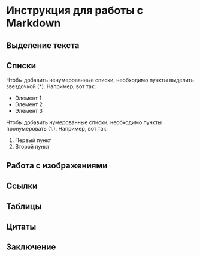 # Инструкция для работы с Markdown

## Выделение текста

## Списки

Чтобы добавить ненумерованные списки, необходимо пункты выделить звездочкой (*). 
Например, вот так:
* Элемент 1
* Элемент 2
* Элемент 3

Чтобы добавить нумерованные списки, необходимо пункты пронумеровать (1.).
Например, вот так:
1. Первый пункт
2. Второй пункт

## Работа с изображениями

## Ссылки

## Таблицы

## Цитаты

## Заключение